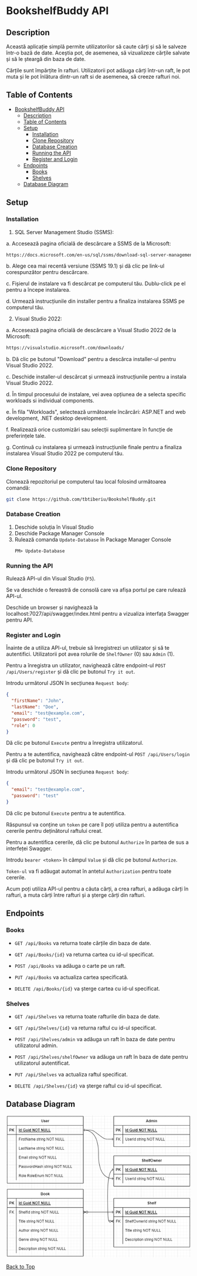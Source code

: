 # BookshelfBuddy API

## Description

Această aplicație simplă permite utilizatorilor să caute cărți și să le salveze într-o bază de date. Aceștia pot, de asemenea, să vizualizeze cărțile salvate și să le șteargă din baza de date.

Cărțile sunt împărțite în rafturi. Utilizatorii pot adăuga cărți într-un raft, le pot muta și le pot înlătura dintr-un raft si de asemenea, să creeze rafturi noi.

## Table of Contents

- [BookshelfBuddy API](#bookshelfbuddy-api)
  - [Description](#description)
  - [Table of Contents](#table-of-contents)
  - [Setup](#setup)
	- [Installation](#installation)
    - [Clone Repository](#clone-repository)
    - [Database Creation](#database-creation)
    - [Running the API](#running-the-api)
    - [Register and Login](#register-and-login)
  - [Endpoints](#endpoints)
    - [Books](#books)
    - [Shelves](#shelves)
  - [Database Diagram](#database-diagram)

## Setup

### Installation

1. SQL Server Management Studio (SSMS):

a. Accesează pagina oficială de descărcare a SSMS de la Microsoft:
```bash
https://docs.microsoft.com/en-us/sql/ssms/download-sql-server-management-studio-ssms
```

b. Alege cea mai recentă versiune (SSMS 19.1) și dă clic pe link-ul corespunzător pentru descărcare.

c. Fișierul de instalare va fi descărcat pe computerul tău. Dublu-click pe el pentru a începe instalarea.

d. Urmează instrucțiunile din installer pentru a finaliza instalarea SSMS pe computerul tău.


2. Visual Studio 2022:

a. Accesează pagina oficială de descărcare a Visual Studio 2022 de la Microsoft:
```bash
https://visualstudio.microsoft.com/downloads/
````

b. Dă clic pe butonul "Download" pentru a descărca installer-ul pentru Visual Studio 2022.

c. Deschide installer-ul descărcat și urmează instrucțiunile pentru a instala Visual Studio 2022.

d. În timpul procesului de instalare, vei avea opțiunea de a selecta  specific workloads si individual components.

e. În fila "Workloads", selectează următoarele încărcări: ASP.NET and web development, .NET desktop development.

f. Realizează orice customizări sau selecții suplimentare în funcție de preferințele tale.

g. Continuă cu instalarea și urmează instrucțiunile finale pentru a finaliza instalarea Visual Studio 2022 pe computerul tău.


### Clone Repository

Clonează repozitoriul pe computerul tau local folosind următoarea comandă:

```bash
git clone https://github.com/tbtiberiu/BookshelfBuddy.git
```

### Database Creation

1. Deschide soluția în Visual Studio
2. Deschide Package Manager Console
3. Rulează comanda `Update-Database` în Package Manager Console
   ```
   PM> Update-Database
   ```

### Running the API

Rulează API-ul din Visual Studio (`F5`).

Se va deschide o fereastră de consolă care va afișa portul pe care rulează API-ul.

Deschide un browser și navighează la localhost:7027/api/swagger/index.html pentru a vizualiza interfața Swagger pentru API.

### Register and Login

Înainte de a utiliza API-ul, trebuie să înregistrezi un utilizator și să te autentifici. Utilizatorii pot avea rolurile de `ShelfOwner` (0) sau `Admin` (1).

Pentru a înregistra un utilizator, navighează către endpoint-ul `POST /api/Users/register` și dă clic pe butonul `Try it out`.

Introdu următorul JSON în secțiunea `Request body`:

```json
{
  "firstName": "John",
  "lastName": "Doe",
  "email": "test@example.com",
  "password": "test",
  "role": 0
}
```

Dă clic pe butonul `Execute` pentru a înregistra utilizatorul.

Pentru a te autentifica, navighează către endpoint-ul `POST /api/Users/login` și dă clic pe butonul `Try it out`.

Introdu următorul JSON în secțiunea `Request body`:

```json
{
  "email": "test@example.com",
  "password": "test"
}
```

Dă clic pe butonul `Execute` pentru a te autentifica.

Răspunsul va conține un `token` pe care îl poți utiliza pentru a autentifica cererile pentru deținătorul raftului creat.

Pentru a autentifica cererile, dă clic pe butonul `Authorize` în partea de sus a interfeței Swagger.

Introdu `bearer <token>` în câmpul `Value` și dă clic pe butonul `Authorize`.

`Token-ul` va fi adăugat automat în antetul `Authorization` pentru toate cererile.

Acum poți utiliza API-ul pentru a căuta cărți, a crea rafturi, a adăuga cărți în rafturi, a muta cărți între rafturi și a șterge cărți din rafturi.

## Endpoints

### Books

- `GET /api/Books` va returna toate cărțile din baza de date.

- `GET /api/Books/{id}` va returna cartea cu id-ul specificat.

- `POST /api/Books` va adăuga o carte pe un raft.

- `PUT /api/Books` va actualiza cartea specificată.

- `DELETE /api/Books/{id}` va șterge cartea cu id-ul specificat.

### Shelves

- `GET /api/Shelves` va returna toate rafturile din baza de date.

- `GET /api/Shelves/{id}` va returna raftul cu id-ul specificat.

- `POST /api/Shelves/admin` va adăuga un raft în baza de date pentru utilizatorul admin.

- `POST /api/Shelves/shelfOwner` va adăuga un raft în baza de date pentru utilizatorul autentificat.

- `PUT /api/Shelves` va actualiza raftul specificat.

- `DELETE /api/Shelves/{id}` va șterge raftul cu id-ul specificat.

## Database Diagram

![Database Diagram](./BookshelfBuddyDBDiagram.png)

[Back to Top](#bookshelfbuddy-api)
